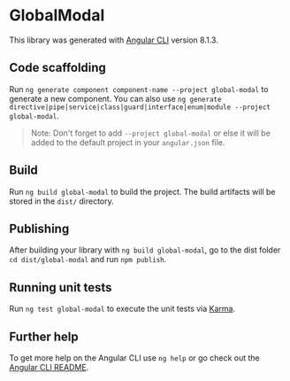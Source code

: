 # GlobalModal

This library was generated with [Angular CLI](https://github.com/angular/angular-cli) version 8.1.3.

## Code scaffolding

Run `ng generate component component-name --project global-modal` to generate a new component. You can also use `ng generate directive|pipe|service|class|guard|interface|enum|module --project global-modal`.
> Note: Don't forget to add `--project global-modal` or else it will be added to the default project in your `angular.json` file. 

## Build

Run `ng build global-modal` to build the project. The build artifacts will be stored in the `dist/` directory.

## Publishing

After building your library with `ng build global-modal`, go to the dist folder `cd dist/global-modal` and run `npm publish`.

## Running unit tests

Run `ng test global-modal` to execute the unit tests via [Karma](https://karma-runner.github.io).

## Further help

To get more help on the Angular CLI use `ng help` or go check out the [Angular CLI README](https://github.com/angular/angular-cli/blob/master/README.md).
